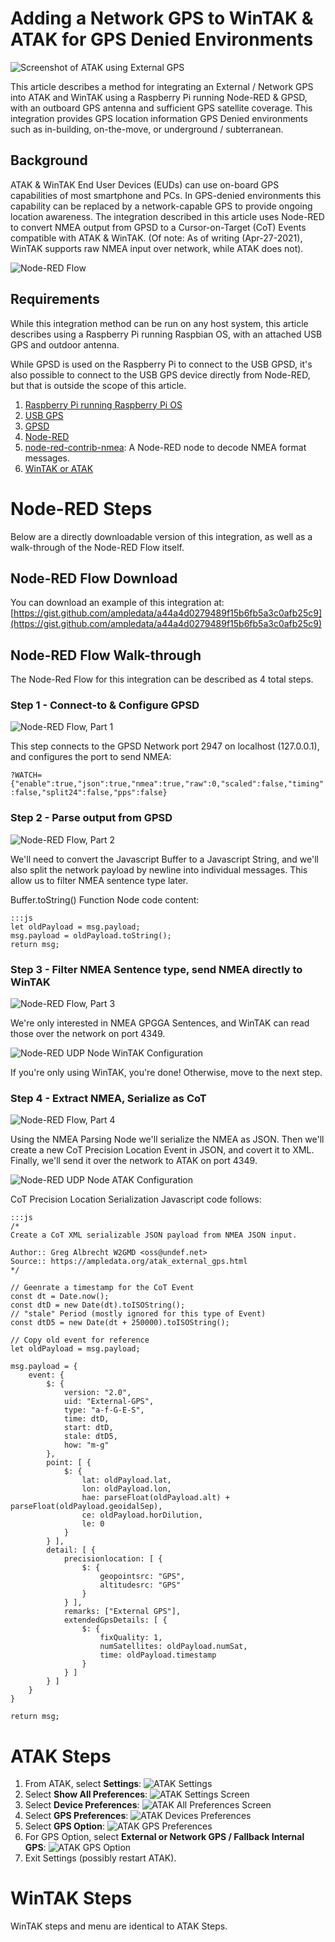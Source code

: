 # Adding a Network GPS to WinTAK & ATAK for GPS Denied Environments

![Screenshot of ATAK using External GPS](img/network_gps/screenshot_31016_x50.png)

This article describes a method for integrating an External / Network GPS 
into ATAK and WinTAK using a Raspberry Pi running Node-RED & GPSD, with an
outboard GPS antenna and sufficient GPS satellite coverage. This integration 
provides GPS location information GPS Denied environments such as in-building, 
on-the-move, or underground / subterranean.

## Background

ATAK & WinTAK End User Devices (EUDs) can use on-board GPS capabilities of most 
smartphone and PCs. In GPS-denied environments this capability can be replaced by 
a network-capable GPS to provide ongoing location awareness. The integration described 
in this article uses Node-RED to convert NMEA output from GPSD to a Cursor-on-Target (CoT) 
Events compatible with ATAK & WinTAK. (Of note: As of writing (Apr-27-2021), WinTAK 
supports raw NMEA input over network, while ATAK does not).

![Node-RED Flow](img/network_gps/node-red-flow.png)

## Requirements

While this integration method can be run on any host system, this article describes 
using a Raspberry Pi running Raspbian OS, with an attached USB GPS and outdoor antenna.

While GPSD is used on the Raspberry Pi to connect to the USB GPSD, it's also possible to 
connect to the USB GPS device directly from Node-RED, but that is outside the scope of 
this article.

1. [Raspberry Pi running Raspberry Pi OS](https://www.raspberrypi.org/)
2. [USB GPS](https://smile.amazon.com/dp/B07P8YMVNT)
3. [GPSD](https://gpsd.gitlab.io/gpsd/)
4. [Node-RED](http://nodered.org/)
5. [node-red-contrib-nmea](https://github.com/nootropicdesign/node-red-contrib-nmea): A Node-RED node to decode NMEA format messages.
6. [WinTAK or ATAK](https://takmaps.com/)

# Node-RED Steps

Below are a directly downloadable version of this integration, as well as a walk-through 
of the Node-RED Flow itself.

## Node-RED Flow Download

You can download an example of this integration at: [https://gist.github.com/ampledata/a44a4d0279489f15b6fb5a3c0afb25c9](https://gist.github.com/ampledata/a44a4d0279489f15b6fb5a3c0afb25c9)
## Node-RED Flow Walk-through

The Node-Red Flow for this integration can be described as 4 total steps.

### Step 1 - Connect-to & Configure GPSD
![Node-RED Flow, Part 1](img/network_gps/node-red-flow-part1.png)

This step connects to the GPSD Network port 2947 on localhost (127.0.0.1), and configures
the port to send NMEA:

`?WATCH={"enable":true,"json":true,"nmea":true,"raw":0,"scaled":false,"timing":false,"split24":false,"pps":false}`

### Step 2 - Parse output from GPSD
![Node-RED Flow, Part 2](img/network_gps/node-red-flow-part2.png)

We'll need to convert the Javascript Buffer to a Javascript String, and we'll also split 
the network payload by newline into individual messages. This allow us to filter NMEA 
sentence type later.

Buffer.toString() Function Node code content:

    :::js
    let oldPayload = msg.payload;
    msg.payload = oldPayload.toString();
    return msg;


### Step 3 - Filter NMEA Sentence type, send NMEA directly to WinTAK
![Node-RED Flow, Part 3](img/network_gps/node-red-flow-part3.png)

We're only interested in NMEA GPGGA Sentences, and WinTAK can read those over the network 
on port 4349. 

![Node-RED UDP Node WinTAK Configuration](img/network_gps/node-red_udp-node_wintak.png)

If you're only using WinTAK, you're done! Otherwise, move to the next step.

### Step 4 - Extract NMEA, Serialize as CoT
![Node-RED Flow, Part 4](img/network_gps/node-red-flow-part4.png)

Using the NMEA Parsing Node we'll serialize the NMEA as JSON. Then we'll create a new 
CoT Precision Location Event in JSON, and covert it to XML. Finally, we'll send it over 
the network to ATAK on port 4349. 

![Node-RED UDP Node ATAK Configuration](img/network_gps/node-red_udp-node_atak.png)

CoT Precision Location Serialization Javascript code follows:

    :::js
    /*
    Create a CoT XML serializable JSON payload from NMEA JSON input.
    
    Author:: Greg Albrecht W2GMD <oss@undef.net>
    Source:: https://ampledata.org/atak_external_gps.html
    */
    
    // Geenrate a timestamp for the CoT Event
    const dt = Date.now();
    const dtD = new Date(dt).toISOString();
    // "stale" Period (mostly ignored for this type of Event)
    const dtD5 = new Date(dt + 250000).toISOString();
    
    // Copy old event for reference
    let oldPayload = msg.payload;
    
    msg.payload = {
        event: {
            $: {
                version: "2.0",
                uid: "External-GPS",
                type: "a-f-G-E-S",
                time: dtD,
                start: dtD,
                stale: dtD5,
                how: "m-g"
            },
            point: [ { 
                $: {
                    lat: oldPayload.lat,
                    lon: oldPayload.lon,
                    hae: parseFloat(oldPayload.alt) + parseFloat(oldPayload.geoidalSep),
                    ce: oldPayload.horDilution,
                    le: 0
                }
            } ],
            detail: [ {
                precisionlocation: [ {
                    $: {
                        geopointsrc: "GPS",
                        altitudesrc: "GPS"
                    }
                } ],
                remarks: ["External GPS"],
                extendedGpsDetails: [ {
                    $: {
                        fixQuality: 1,
                        numSatellites: oldPayload.numSat,
                        time: oldPayload.timestamp
                    }
                } ]
            } ]
        }
    }
    
    return msg;

# ATAK Steps

1. From ATAK, select **Settings**: ![ATAK Settings](img/network_gps/atak_settings_x50.png)
2. Select **Show All Preferences**: ![ATAK Settings Screen](img/network_gps/screenshot_6310_x50.png)
3. Select **Device Preferences**:  ![ATAK All Preferences Screen](img/network_gps/screenshot_10369_x50.png)
4. Select **GPS Preferences**: ![ATAK Devices Preferences](img/network_gps/screenshot_30359_x50.png)
5. Select **GPS Option**: ![ATAK GPS Preferences](img/network_gps/screenshot_17580_x50.png)
6. For GPS Option, select **External or Network GPS / Fallback Internal GPS**: ![ATAK GPS Option](img/network_gps/screenshot_20731_x50.png)
7. Exit Settings (possibly restart ATAK).

# WinTAK Steps

WinTAK steps and menu are identical to ATAK Steps.
